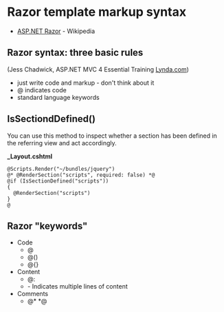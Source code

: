 # Razor template markup syntax  

- [ASP.NET Razor](https://en.wikipedia.org/wiki/ASP.NET_Razor) - Wikipedia

## Razor syntax: three basic rules  
(Jess Chadwick, ASP.NET MVC 4 Essential Training [Lynda.com](https://www.lynda.com))
 - just write code and markup - don't think about it  
 - @ indicates code  
 - standard language keywords  
 
## IsSectiondDefined() 
You can use this method to inspect whether a section has been defined in the referring view and act accordingly.

**_Layout.cshtml**
~~~
@Scripts.Render("~/bundles/jquery")
@* @RenderSection("scripts", required: false) *@
@if (IsSectionDefined("scripts"))
{
  @RenderSection("scripts")
}
@
~~~

## Razor "keywords"
 - Code  
   - @  
   - @()  
   - @{}  
 - Content  
   - @:  
   - <text> </text>  - Indicates multiple lines of content
 - Comments  
   - @*  *@  
